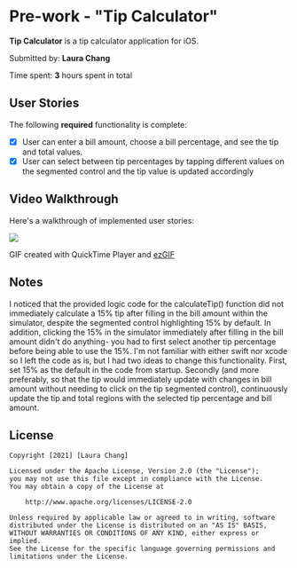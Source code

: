 # Pre-work - "Tip Calculator"

**Tip Calculator** is a tip calculator application for iOS.

Submitted by: **Laura Chang** 

Time spent: **3** hours spent in total

## User Stories

The following **required** functionality is complete:

* [x] User can enter a bill amount, choose a bill percentage, and see the tip and total values.
* [x] User can select between tip percentages by tapping different values on the segmented control and the tip value is updated accordingly

## Video Walkthrough

Here's a walkthrough of implemented user stories:

![](https://i.imgur.com/z36r9sS.gif)

GIF created with QuickTime Player and [ezGIF](https://www.ezgif.com)

## Notes

I noticed that the provided logic code for the calculateTip() function did not immediately calculate a 15% tip after filling in the bill amount within the simulator, despite the segmented control highlighting 15% by default. In addition, clicking the 15% in the simulator immediately after filling in the bill amount didn't do anything- you had to first select another tip percentage before being able to use the 15%. I'm not familiar with either swift nor xcode so I left the code as is, but I had two ideas to change this functionality. First, set 15% as the default in the code from startup. Secondly (and more preferably, so that the tip would immediately update with changes in bill amount without needing to click on the tip segmented control), continuously update the tip and total regions with the selected tip percentage and bill amount.

## License

    Copyright [2021] [Laura Chang]

    Licensed under the Apache License, Version 2.0 (the "License");
    you may not use this file except in compliance with the License.
    You may obtain a copy of the License at

        http://www.apache.org/licenses/LICENSE-2.0

    Unless required by applicable law or agreed to in writing, software
    distributed under the License is distributed on an "AS IS" BASIS,
    WITHOUT WARRANTIES OR CONDITIONS OF ANY KIND, either express or implied.
    See the License for the specific language governing permissions and
    limitations under the License.
